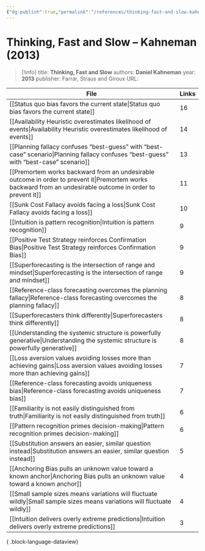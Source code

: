 ```yaml
---
{"dg-publish":true,"permalink":"/references/thinking-fast-and-slow-kahneman-2013/"}
---
```



# Thinking, Fast and Slow – Kahneman (2013)

> [!info]
> title: **Thinking, Fast and Slow**
> authors: **Daniel Kahneman**
> year: **2013**
> publisher: Farrar, Straus and Giroux
> URL: 


| File                                                                                                                                                            | Links |
| --------------------------------------------------------------------------------------------------------------------------------------------------------------- | ----- |
| [[Status quo bias favors the current state\|Status quo bias favors the current state]]                                                                       | 16    |
| [[Availability Heuristic overestimates likelihood of events\|Availability Heuristic overestimates likelihood of events]]                                     | 14    |
| [[Planning fallacy confuses “best-guess” with “best-case” scenario\|Planning fallacy confuses “best-guess” with “best-case” scenario]]                       | 13    |
| [[Premortem works backward from an undesirable outcome in order to prevent it\|Premortem works backward from an undesirable outcome in order to prevent it]] | 11    |
| [[Sunk Cost Fallacy avoids facing a loss\|Sunk Cost Fallacy avoids facing a loss]]                                                                           | 10    |
| [[Intuition is pattern recognition\|Intuition is pattern recognition]]                                                                                       | 9     |
| [[Positive Test Strategy reinforces Confirmation Bias\|Positive Test Strategy reinforces Confirmation Bias]]                                                 | 9     |
| [[Superforecasting is the intersection of range and mindset\|Superforecasting is the intersection of range and mindset]]                                     | 9     |
| [[Reference-class forecasting overcomes the planning fallacy\|Reference-class forecasting overcomes the planning fallacy]]                                   | 8     |
| [[Superforecasters think differently\|Superforecasters think differently]]                                                                                   | 8     |
| [[Understanding the systemic structure is powerfully generative\|Understanding the systemic structure is powerfully generative]]                             | 8     |
| [[Loss aversion values avoiding losses more than achieving gains\|Loss aversion values avoiding losses more than achieving gains]]                           | 7     |
| [[Reference-class forecasting avoids uniqueness bias\|Reference-class forecasting avoids uniqueness bias]]                                                   | 7     |
| [[Familiarity is not easily distinguished from truth\|Familiarity is not easily distinguished from truth]]                                                   | 6     |
| [[Pattern recognition primes decision-making\|Pattern recognition primes decision-making]]                                                                   | 6     |
| [[Substitution answers an easier, similar question instead\|Substitution answers an easier, similar question instead]]                                       | 5     |
| [[Anchoring Bias pulls an unknown value toward a known anchor\|Anchoring Bias pulls an unknown value toward a known anchor]]                                 | 4     |
| [[Small sample sizes means variations will fluctuate wildly\|Small sample sizes means variations will fluctuate wildly]]                                     | 4     |
| [[Intuition delivers overly extreme predictions\|Intuition delivers overly extreme predictions]]                                                             | 3     |

{ .block-language-dataview}
